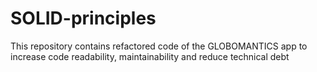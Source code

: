 # SOLID-principles
This repository contains refactored code of the GLOBOMANTICS app to increase code readability, maintainability and reduce technical debt
